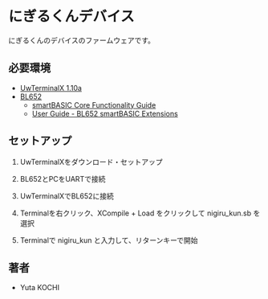 # にぎるくんデバイス

にぎるくんのデバイスのファームウェアです。


## 必要環境
* [UwTerminalX 1.10a](https://github.com/LairdCP/UwTerminalX)
* [BL652](https://www.lairdtech.com/products/bl652-ble-module)
    - [smartBASIC Core Functionality Guide](https://assets.lairdtech.com/home/brandworld/files/smartBASIC%20Core%20Functionality%20Guide_v3_1.pdf)
    - [User Guide - BL652 smartBASIC Extensions](https://assets.lairdtech.com/home/brandworld/files/User%20Guide%20-%20BL652%20smartBASIC%20Extensions%20v28.9.5.0.pdf)

## セットアップ
1. UwTerminalXをダウンロード・セットアップ

2. BL652とPCをUARTで接続

3. UwTerminalXでBL652に接続

4. Terminalを右クリック、XCompile + Load をクリックして nigiru_kun.sb を選択

5. Terminalで nigiru_kun と入力して、リターンキーで開始

## 著者
* Yuta KOCHI